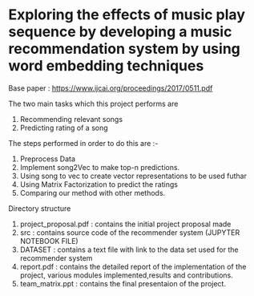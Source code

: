 # Exploring the effects of music play sequence by developing a music recommendation system by using word embedding techniques
Base paper : https://www.ijcai.org/proceedings/2017/0511.pdf

The two main tasks which this project performs are
1) Recommending relevant songs
2) Predicting rating of a song

The steps performed in order to do this are :- 
1) Preprocess Data
2) Implement song2Vec to make top-n predictions.
3) Using song to vec to create vector representations to be used futhar 
4) Using Matrix Factorization to predict the ratings
5) Comparing our method with other methods.

Directory structure
1) project_proposal.pdf : contains the initial project proposal made
2) src : contains source code of the recommender system (JUPYTER NOTEBOOK FILE)
3) DATASET : contains a text file with link to the data set used for the recommender system
4) report.pdf : contains the detailed report of the implementation of the project, various modules implemented,results and contributions.
5) team_matrix.ppt : contains the final presentaion of the project.
